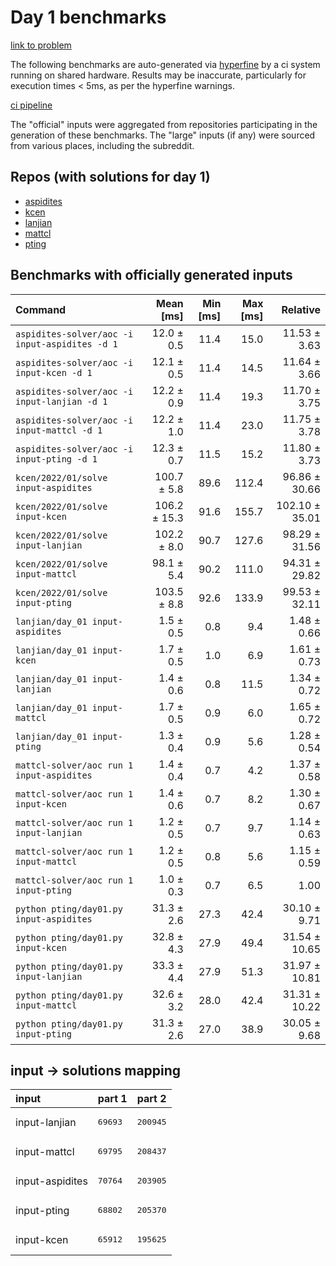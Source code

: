 # Day 1 benchmarks

[link to problem](http://adventofcode.com/2022/day/1)

The following benchmarks are auto-generated via [hyperfine](https://github.com/sharkdp/hyperfine) by a ci system running on shared hardware. Results may be inaccurate, particularly for execution times < 5ms, as per the hyperfine warnings.

[ci pipeline](http://ci.papercode.net:8080/teams/aoc2022/pipelines/aoc-compare-2022)

The "official" inputs were aggregated from repositories participating in the generation of these benchmarks. The "large" inputs (if any) were sourced from various places, including the subreddit.

## Repos (with solutions for day 1)


- [aspidites](https://github.com/aspidites/aoc2022)
- [kcen](https://github.com/kcen/AdventOfCode)
- [lanjian](https://github.com/LanJian/aoc-2022)
- [mattcl](https://github.com/mattcl/aoc2022)
- [pting](https://github.com/pting/aoc2022)

## Benchmarks with officially generated inputs
| Command | Mean [ms] | Min [ms] | Max [ms] | Relative |
|:---|---:|---:|---:|---:|
| `aspidites-solver/aoc -i input-aspidites -d 1` | 12.0 ± 0.5 | 11.4 | 15.0 | 11.53 ± 3.63 |
| `aspidites-solver/aoc -i input-kcen -d 1` | 12.1 ± 0.5 | 11.4 | 14.5 | 11.64 ± 3.66 |
| `aspidites-solver/aoc -i input-lanjian -d 1` | 12.2 ± 0.9 | 11.4 | 19.3 | 11.70 ± 3.75 |
| `aspidites-solver/aoc -i input-mattcl -d 1` | 12.2 ± 1.0 | 11.4 | 23.0 | 11.75 ± 3.78 |
| `aspidites-solver/aoc -i input-pting -d 1` | 12.3 ± 0.7 | 11.5 | 15.2 | 11.80 ± 3.73 |
| `kcen/2022/01/solve input-aspidites` | 100.7 ± 5.8 | 89.6 | 112.4 | 96.86 ± 30.66 |
| `kcen/2022/01/solve input-kcen` | 106.2 ± 15.3 | 91.6 | 155.7 | 102.10 ± 35.01 |
| `kcen/2022/01/solve input-lanjian` | 102.2 ± 8.0 | 90.7 | 127.6 | 98.29 ± 31.56 |
| `kcen/2022/01/solve input-mattcl` | 98.1 ± 5.4 | 90.2 | 111.0 | 94.31 ± 29.82 |
| `kcen/2022/01/solve input-pting` | 103.5 ± 8.8 | 92.6 | 133.9 | 99.53 ± 32.11 |
| `lanjian/day_01 input-aspidites` | 1.5 ± 0.5 | 0.8 | 9.4 | 1.48 ± 0.66 |
| `lanjian/day_01 input-kcen` | 1.7 ± 0.5 | 1.0 | 6.9 | 1.61 ± 0.73 |
| `lanjian/day_01 input-lanjian` | 1.4 ± 0.6 | 0.8 | 11.5 | 1.34 ± 0.72 |
| `lanjian/day_01 input-mattcl` | 1.7 ± 0.5 | 0.9 | 6.0 | 1.65 ± 0.72 |
| `lanjian/day_01 input-pting` | 1.3 ± 0.4 | 0.9 | 5.6 | 1.28 ± 0.54 |
| `mattcl-solver/aoc run 1 input-aspidites` | 1.4 ± 0.4 | 0.7 | 4.2 | 1.37 ± 0.58 |
| `mattcl-solver/aoc run 1 input-kcen` | 1.4 ± 0.6 | 0.7 | 8.2 | 1.30 ± 0.67 |
| `mattcl-solver/aoc run 1 input-lanjian` | 1.2 ± 0.5 | 0.7 | 9.7 | 1.14 ± 0.63 |
| `mattcl-solver/aoc run 1 input-mattcl` | 1.2 ± 0.5 | 0.8 | 5.6 | 1.15 ± 0.59 |
| `mattcl-solver/aoc run 1 input-pting` | 1.0 ± 0.3 | 0.7 | 6.5 | 1.00 |
| `python pting/day01.py input-aspidites` | 31.3 ± 2.6 | 27.3 | 42.4 | 30.10 ± 9.71 |
| `python pting/day01.py input-kcen` | 32.8 ± 4.3 | 27.9 | 49.4 | 31.54 ± 10.65 |
| `python pting/day01.py input-lanjian` | 33.3 ± 4.4 | 27.9 | 51.3 | 31.97 ± 10.81 |
| `python pting/day01.py input-mattcl` | 32.6 ± 3.2 | 28.0 | 42.4 | 31.31 ± 10.22 |
| `python pting/day01.py input-pting` | 31.3 ± 2.6 | 27.0 | 38.9 | 30.05 ± 9.68 |

## input -> solutions mapping
|input|part 1|part 2|
|:---|:---|:---|
|input-lanjian|<pre>69693</pre>|<pre>200945</pre>|
|input-mattcl|<pre>69795</pre>|<pre>208437</pre>|
|input-aspidites|<pre>70764</pre>|<pre>203905</pre>|
|input-pting|<pre>68802</pre>|<pre>205370</pre>|
|input-kcen|<pre>65912</pre>|<pre>195625</pre>|
